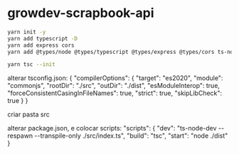 ﻿# growdev-scrapbook-api
```Bash
yarn init -y
yarn add typescript -D
yarn add express cors
yarn add @types/node @types/typescript @types/express @types/cors ts-node-dev -D

yarn tsc --init
```
alterar tsconfig.json:
{
  "compilerOptions": {
    "target": "es2020",
    "module": "commonjs",
    "rootDir": "./src",
    "outDir": "./dist",
    "esModuleInterop": true,
    "forceConsistentCasingInFileNames": true,
    "strict": true,
    "skipLibCheck": true
  }
}

criar pasta src

alterar package.json, e colocar scripts:
"scripts": {
    "dev": "ts-node-dev --respawn --transpile-only ./src/index.ts",
    "build": "tsc",
    "start": "node ./dist"
}
